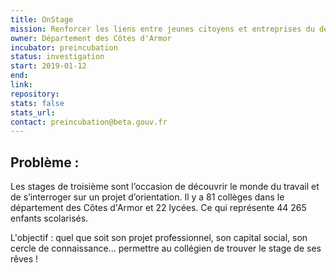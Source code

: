 ```yaml
---
title: OnStage
mission: Renforcer les liens entre jeunes citoyens et entreprises du departement
owner: Département des Côtes d'Armor
incubator: preincubation
status: investigation
start: 2019-01-12
end: 
link:
repository: 
stats: false 
stats_url: 
contact: preincubation@beta.gouv.fr
---
```


## Problème :

Les stages de troisième sont l’occasion de découvrir le monde du travail et de s’interroger sur un projet d’orientation.
Il y a 81 collèges dans le département des Côtes d'Armor et 22 lycées. Ce qui représente 44 265 enfants scolarisés.

L'objectif : quel que soit son projet professionnel, son capital social, son cercle de connaissance... permettre au collégien de trouver le stage de ses rêves !
